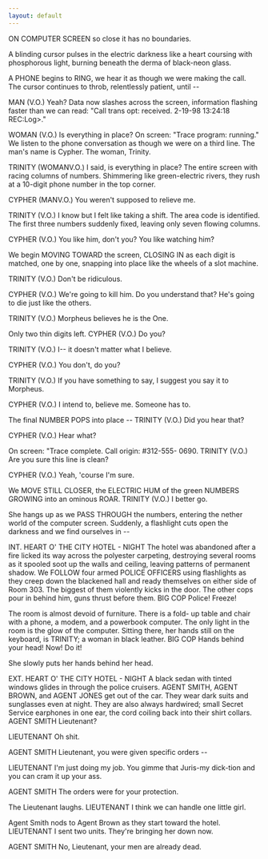 ```yaml
---
layout: default
---
```



ON COMPUTER SCREEN so close it has no boundaries.

A blinding cursor pulses in the electric darkness like a heart coursing with phosphorous light, burning beneath the derma of black-neon glass.

A PHONE begins to RING, we hear it as though we were making the call. The cursor continues to throb, relentlessly patient, until --

MAN (V.O.)
Yeah?
Data now slashes across the screen, information flashing faster than we can read: "Call trans opt: received. 2-19-98 13:24:18 REC:Log>."

WOMAN (V.O.)
Is everything in place?
On screen: "Trace program: running."
We listen to the phone conversation as though we were on a third line. The man's name is Cypher. The woman, Trinity.

TRINITY (WOMANV.O.)
I said, is everything in place?
The entire screen with racing columns of numbers. Shimmering like green-electric rivers, they rush at a 10-digit phone number in the top corner.

CYPHER (MANV.O.)
You weren't supposed to relieve me.

TRINITY (V.O.)
I know but I felt like taking a shift.
The area code is identified. The first three numbers suddenly fixed, leaving only seven flowing columns.

CYPHER (V.O.)
You like him, don't you? You like watching him?

We begin MOVING TOWARD the screen, CLOSING IN as each digit is matched, one by one, snapping into place like the wheels of a slot machine.

TRINITY (V.O.)
Don't be ridiculous.

CYPHER (V.O.)
We're going to kill him. Do you understand that? He's going to die just like the others.

TRINITY (V.O.)
Morpheus believes he is the One.

Only two thin digits left.
CYPHER (V.O.)
Do you?

TRINITY (V.O.)
I-- it doesn't matter what I believe.

CYPHER (V.O.)
You don't, do you?

TRINITY (V.O.)
If you have something to say, I suggest you say it to Morpheus.

CYPHER (V.O.)
I intend to, believe me. Someone has to.

The final NUMBER POPS into place --
TRINITY (V.O.)
Did you hear that?

CYPHER (V.O.)
Hear what?

On screen: "Trace complete. Call origin: #312-555- 0690.
TRINITY (V.O.)
Are you sure this line is clean?

CYPHER (V.O.)
Yeah, 'course I'm sure.

We MOVE STILL CLOSER, the ELECTRIC HUM of the green NUMBERS GROWING into an ominous ROAR.
TRINITY (V.O.)
I better go.

She hangs up as we PASS THROUGH the numbers, entering the nether world of the computer screen. Suddenly, a flashlight cuts open the darkness and we find ourselves in --

INT. HEART O' THE CITY HOTEL - NIGHT
The hotel was abandoned after a fire licked its way across the polyester carpeting, destroying several rooms as it spooled soot up the walls and ceiling, leaving patterns of permanent shadow.
We FOLLOW four armed POLICE OFFICERS using flashlights as they creep down the blackened hall and ready themselves on either side of Room 303.
The biggest of them violently kicks in the door. The other cops pour in behind him, guns thrust before them.
BIG COP
Police! Freeze!

The room is almost devoid of furniture. There is a fold- up table and chair with a phone, a modem, and a powerbook computer. The only light in the room is the glow of the computer.
Sitting there, her hands still on the keyboard, is TRINITY; a woman in black leather.
BIG COP
Hands behind your head! Now! Do it!

She slowly puts her hands behind her head.

EXT. HEART O' THE CITY HOTEL - NIGHT
A black sedan with tinted windows glides in through the police cruisers. AGENT SMITH, AGENT BROWN, and AGENT JONES get out of the car.
They wear dark suits and sunglasses even at night. They are also always hardwired; small Secret Service earphones in one ear, the cord coiling back into their shirt collars.
AGENT SMITH
Lieutenant?

LIEUTENANT
Oh shit.

AGENT SMITH
Lieutenant, you were given specific orders --

LIEUTENANT
I'm just doing my job. You gimme that Juris-my dick-tion and you can cram it up your ass.

AGENT SMITH
The orders were for your protection.

The Lieutenant laughs.
LIEUTENANT
I think we can handle one little girl.

Agent Smith nods to Agent Brown as they start toward the hotel.
LIEUTENANT
I sent two units. They're bringing her down now.

AGENT SMITH
No, Lieutenant, your men are already dead.